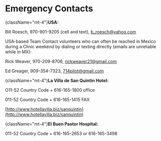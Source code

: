 # Emergency Contacts

{className="mt-4"}**USA:**

Bill Roesch, 970-901-9205 (cell and text), [b_roesch@yahoo.com](mailto:b_roesch@yahoo.com)

USA-based Team Contact volunteers who can often be reached in Mexico during a Clinic weekend by dialing or texting directly (emails are unreliable while in MX):

Rick Weaver, 970-209-8706, [rickweaver21@gmail.com](mailto:rickweaver21@gmail.com)

Ed Greager, 909-354-7323, [714pilot@gmail.com](mailto:714pilot@gmail.com)

{className="mt-4"}**La Villa de San Quintin Hotel:**

O11-52 Country Code + 616-165-1800 office

011-52 Country Code + 616-165-1415 FAX

[http://www.hotellavilla.biz/sanquintin](http://www.hotellavilla.biz/sanquintin)

{className="mt-4"}**El Buen Pastor Hospital:**

011-52 Country Code + 616-165-2653 or 616-165-3498